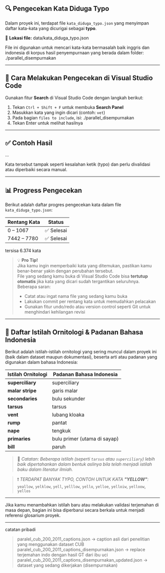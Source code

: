 ## 🔍 Pengecekan Kata Diduga Typo

Dalam proyek ini, terdapat file `kata_diduga_typo.json` yang menyimpan daftar kata-kata yang dicurigai sebagai **typo**.

📄 **Lokasi file:**
data/kata_diduga_typo.json


File ini digunakan untuk mencari kata-kata bermasalah baik inggris dan indonesia di korpus hasil penyempurnaan yang berada dalam folder:
./parallel_disempurnakan

---

## 🧭 Cara Melakukan Pengecekan di Visual Studio Code

Gunakan fitur **Search** di Visual Studio Code dengan langkah berikut:

1. Tekan `Ctrl + Shift + F` untuk membuka **Search Panel**
2. Masukkan kata yang ingin dicari (contoh: `vet`)
3. Pada bagian `files to include`, isi:
./parallel_disempurnakan
4. Tekan Enter untuk melihat hasilnya

---

## ✅ Contoh Hasil

...

Kata tersebut tampak seperti kesalahan ketik (typo) dan perlu divalidasi atau diperbaiki secara manual.

---

## 📊 Progress Pengecekan

Berikut adalah daftar progres pengecekan kata dalam file `kata_diduga_typo.json`:

| Rentang Kata | Status     |
|--------------|------------|
| 0 – 1067     | ✅ Selesai |
| 7442 – 7780  | ✅ Selesai |

tersisa 6.374 kata

> 💡 **Pro Tip!**  
> Jika kamu ingin memperbaiki kata yang ditemukan, pastikan kamu benar-benar yakin dengan perubahan tersebut.  
> File yang sedang kamu buka di Visual Studio Code bisa **tertutup otomatis** jika kata yang dicari sudah tergantikan seluruhnya.  
> Beberapa saran:
> - Catat atau ingat nama file yang sedang kamu buka
> - Lakukan commit per rentang kata untuk memudahkan pelacakan
> - Gunakan fitur undo/redo atau version control seperti Git untuk menghindari kehilangan revisi

---

## 📘 Daftar Istilah Ornitologi & Padanan Bahasa Indonesia

Berikut adalah istilah-istilah ornitologi yang sering muncul dalam proyek ini (baik dalam dataset maupun dokumentasi), beserta arti atau padanan yang digunakan dalam bahasa Indonesia:

| Istilah Ornitologi      | Padanan Bahasa Indonesia                      |
|--------------------------|-----------------------------------------------|
| **superciliary**         | superciliary                                   |
| **malar stripe**         | garis malar                                     |
| **secondaries**          | bulu sekunder                                  |
| **tarsus**               | tarsus                                        |
| **vent**                 | lubang kloaka                                  |
| **rump**                 | pantat                                         |
| **nape**                 | tengkuk                                        |
| **primaries**            | bulu primer (utama di sayap)                   |
| **bill**                 | paruh                                          |

> 📝 *Catatan: Beberapa istilah (seperti `tarsus` atau `superciliary`) lebih baik dipertahankan dalam bentuk aslinya bila telah menjadi istilah baku dalam literatur ilmiah.*

> ❗ *TERDAPAT BANYAK TYPO, CONTOH UNTUK KATA **"YELLOW"**:*
> `yeallow`, `yelklow`, `yell`, `yelllow`, `yello`, `yelloe`, `yelloiw`, `yelloow`, `yellos`

---

Jika kamu menambahkan istilah baru atau melakukan validasi terjemahan di masa depan, bagian ini bisa diperbarui secara berkala untuk menjadi referensi glosarium proyek.



---
catatan pribadi
> paralel_cub_200_2011_captions.json -> caption asli dari penelitian yang menggunakan dataset CUB
> paralel_cub_200_2011_captions_disempurnakan.json -> replace terjemahan indo dengan hasil GT dari ibu uci
> paralel_cub_200_2011_captions_disempurnakan_updated.json -> dataset yang sedang dikerjakan (disempurnakan)
